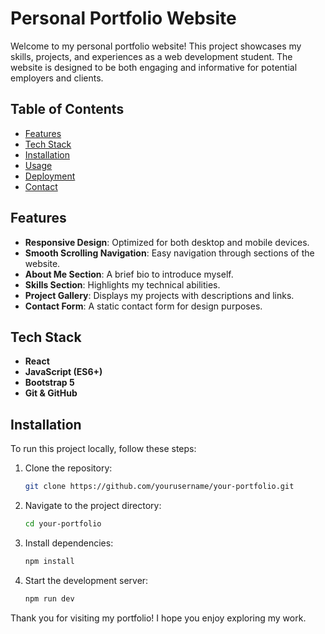 # Personal Portfolio Website

Welcome to my personal portfolio website! This project showcases my skills, projects, and experiences as a web development student. The website is designed to be both engaging and informative for potential employers and clients.

## Table of Contents

- [Features](#features)
- [Tech Stack](#tech-stack)
- [Installation](#installation)
- [Usage](#usage)
- [Deployment](#deployment)
- [Contact](#contact)

## Features

- **Responsive Design**: Optimized for both desktop and mobile devices.
- **Smooth Scrolling Navigation**: Easy navigation through sections of the website.
- **About Me Section**: A brief bio to introduce myself.
- **Skills Section**: Highlights my technical abilities.
- **Project Gallery**: Displays my projects with descriptions and links.
- **Contact Form**: A static contact form for design purposes.

## Tech Stack

- **React**
- **JavaScript (ES6+)**
- **Bootstrap 5**
- **Git & GitHub**

## Installation

To run this project locally, follow these steps:

1. Clone the repository:
   ```bash
   git clone https://github.com/yourusername/your-portfolio.git
   ```
2. Navigate to the project directory:
   ```bash
   cd your-portfolio
   ```
3. Install dependencies:
   ```bash
   npm install
   ```
4. Start the development server:
   ```bash
   npm run dev
   ```

Thank you for visiting my portfolio! I hope you enjoy exploring my work.